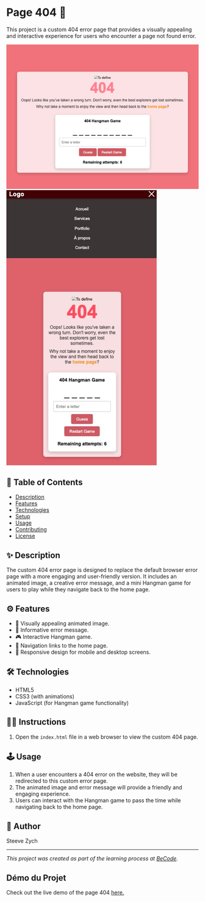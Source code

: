 # Page 404 🚧

This project is a custom 404 error page that provides a visually appealing and interactive experience for users who encounter a page not found error.

![Demo 404 Preview](./screenshot.png)
![Demo 404 Preview](./screenshot2.jpg)

## 📖 Table of Contents

- [Description](#description)
- [Features](#features)
- [Technologies](#technologies)
- [Setup](#setup)
- [Usage](#usage)
- [Contributing](#contributing)
- [License](#license)

## ✨ Description

The custom 404 error page is designed to replace the default browser error page with a more engaging and user-friendly version. It includes an animated image, a creative error message, and a mini Hangman game for users to play while they navigate back to the home page.

## ⚙️ Features

- 🌟 Visually appealing animated image.
- 📝 Informative error message.
- 🎮 Interactive Hangman game.
- 🔗 Navigation links to the home page.
- 📱 Responsive design for mobile and desktop screens.

## 🛠️ Technologies

- HTML5
- CSS3 (with animations)
- JavaScript (for Hangman game functionality)

## 🚀📝 Instructions

1. Open the `index.html` file in a web browser to view the custom 404 page.

## 🕹️ Usage

1. When a user encounters a 404 error on the website, they will be redirected to this custom error page.
2. The animated image and error message will provide a friendly and engaging experience.
3. Users can interact with the Hangman game to pass the time while navigating back to the home page.

## 👤 Author

Steeve Zych

---

*This project was created as part of the learning process at [BeCode](https://becode.org/).*

## Démo du Projet

Check out the live demo of the page 404 [here.](https://64d8d636763dcc14d0250cd0--admirable-clafoutis-ecbd45.netlify.app/)

